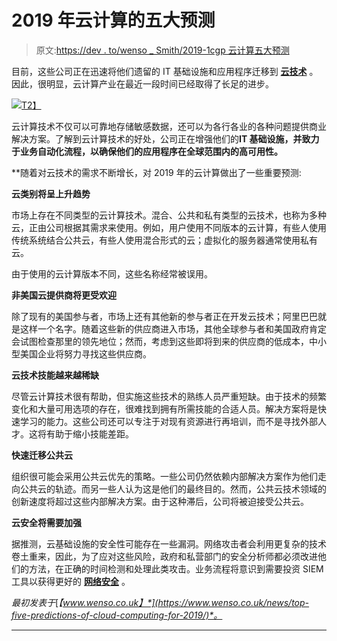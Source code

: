 # 2019 年云计算的五大预测

> 原文:[https://dev . to/wenso _ Smith/2019-1cgp 云计算五大预测](https://dev.to/wenso_smith/top-five-predictions-of-cloud-computing-for-2019-1cgp)

目前，这些公司正在迅速将他们遗留的 IT 基础设施和应用程序迁移到 [**云技术**](https://www.wenso.co.uk/it-services/cloud-consulting-services/) 。因此，很明显，云计算产业在最近一段时间已经取得了长足的进步。

[![](../Images/4ea5d183784172550e989f21c88ef3b5.png)T2】](https://res.cloudinary.com/practicaldev/image/fetch/s--lRpr_Ulh--/c_limit%2Cf_auto%2Cfl_progressive%2Cq_auto%2Cw_880/https://cdn-images-1.medium.com/max/639/0%2Aaob-D6SLEFLsV61z.jpg)

云计算技术不仅可以可靠地存储敏感数据，还可以为各行各业的各种问题提供商业解决方案。了解到云计算技术的好处，公司正在增强他们的[](https://www.wenso.co.uk/it-services/infrastructure/)**IT 基础设施，并致力于业务自动化流程，以确保他们的应用程序在全球范围内的高可用性。**

 **随着对云技术的需求不断增长，对 2019 年的云计算做出了一些重要预测:

**云类别将呈上升趋势**

市场上存在不同类型的云计算技术。混合、公共和私有类型的云技术，也称为多种云，正由公司根据其需求来使用。例如，用户使用不同版本的云计算，有些人使用传统系统结合公共云，有些人使用混合形式的云；虚拟化的服务器通常使用私有云。

由于使用的云计算版本不同，这些名称经常被误用。

**非美国云提供商将更受欢迎**

除了现有的美国参与者，市场上还有其他新的参与者正在开发云技术；阿里巴巴就是这样一个名字。随着这些新的供应商进入市场，其他全球参与者和美国政府肯定会试图检查那里的领先地位；然而，考虑到这些即将到来的供应商的低成本，中小型美国企业将努力寻找这些供应商。

**云技术技能越来越稀缺**

尽管云计算技术很有帮助，但实施这些技术的熟练人员严重短缺。由于技术的频繁变化和大量可用选项的存在，很难找到拥有所需技能的合适人员。解决方案将是快速学习的能力。这些公司还可以专注于对现有资源进行再培训，而不是寻找外部人才。这将有助于缩小技能差距。

**快速迁移公共云**

组织很可能会采用公共云优先的策略。一些公司仍然依赖内部解决方案作为他们走向公共云的轨迹。而另一些人认为这是他们的最终目的。然而，公共云技术领域的创新速度将超过这些内部解决方案。由于这种滞后，公司将被迫接受公共云。

**云安全将需要加强**

据推测，云基础设施的安全性可能存在一些漏洞。网络攻击者会利用更复杂的技术卷土重来，因此，为了应对这些风险，政府和私营部门的安全分析师都必须改进他们的方法，在正确的时间检测和处理此类攻击。业务流程将意识到需要投资 SIEM 工具以获得更好的 [**网络安全**](https://www.wenso.co.uk/landingpage/cyber-security-services.php) 。

*最初发表于*[*【www.wenso.co.uk】*](https://www.wenso.co.uk/news/top-five-predictions-of-cloud-computing-for-2019/)*。*

* * ***